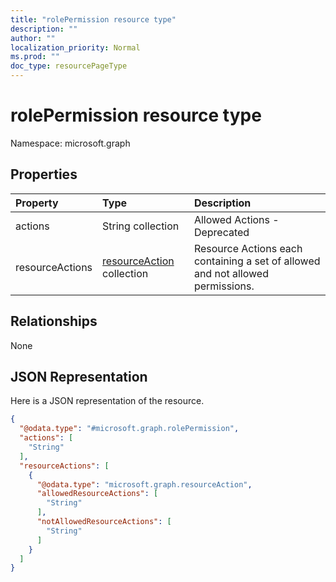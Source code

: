 ```yaml
---
title: "rolePermission resource type"
description: ""
author: ""
localization_priority: Normal
ms.prod: ""
doc_type: resourcePageType
---
```


# rolePermission resource type


Namespace: microsoft.graph



## Properties
|Property|Type|Description|
|:---|:---|:---|
|actions|String collection|Allowed Actions - Deprecated|
|resourceActions|[resourceAction](../resources/resourceaction.md) collection|Resource Actions each containing a set of allowed and not allowed permissions.|

## Relationships
None

## JSON Representation
Here is a JSON representation of the resource.
<!-- {
  "blockType": "resource",
  "@odata.type": "microsoft.graph.rolePermission"
}
-->
``` json
{
  "@odata.type": "#microsoft.graph.rolePermission",
  "actions": [
    "String"
  ],
  "resourceActions": [
    {
      "@odata.type": "microsoft.graph.resourceAction",
      "allowedResourceActions": [
        "String"
      ],
      "notAllowedResourceActions": [
        "String"
      ]
    }
  ]
}
```

